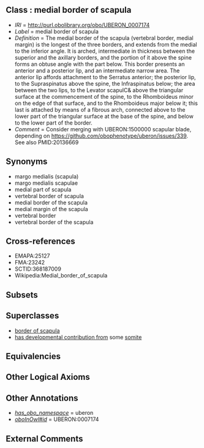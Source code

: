 
## Class : medial border of scapula

 * *IRI* = http://purl.obolibrary.org/obo/UBERON_0007174
 * *Label* = medial border of scapula
 * *Definition* = The medial border of the scapula (vertebral border, medial margin) is the longest of the three borders, and extends from the medial to the inferior angle. It is arched, intermediate in thickness between the superior and the axillary borders, and the portion of it above the spine forms an obtuse angle with the part below. This border presents an anterior and a posterior lip, and an intermediate narrow area. The anterior lip affords attachment to the Serratus anterior; the posterior lip, to the Supraspinatus above the spine, the Infraspinatus below; the area between the two lips, to the Levator scapulC& above the triangular surface at the commencement of the spine, to the Rhomboideus minor on the edge of that surface, and to the Rhomboideus major below it; this last is attached by means of a fibrous arch, connected above to the lower part of the triangular surface at the base of the spine, and below to the lower part of the border.
 * *Comment* = Consider merging with UBERON:1500000 scapular blade, depending on https://github.com/obophenotype/uberon/issues/339. See also PMID:20136669

## Synonyms

 * margo medialis (scapula)
 * margo medialis scapulae
 * medial part of scapula
 * vertebral border of scapula
 * medial border of the scapula
 * medial margin of the scapula
 * vertebral border
 * vertebral border of the scapula

## Cross-references

 * EMAPA:25127
 * FMA:23242
 * SCTID:368187009
 * Wikipedia:Medial_border_of_scapula

## Subsets


## Superclasses

 * [border of scapula](../../UBERON/71/UBERON_0007171.md)
 * [has developmental contribution from](../../RO/54/RO_0002254.md) some [somite](../../UBERON/29/UBERON_0002329.md)

## Equivalencies


## Other Logical Axioms


## Other Annotations

 * *[has_obo_namespace](../../ce/oboInOwl#hasOBONamespace.md)* = uberon
 * *[oboInOwl#id](../../id/oboInOwl#id.md)* = UBERON:0007174

## External Comments

